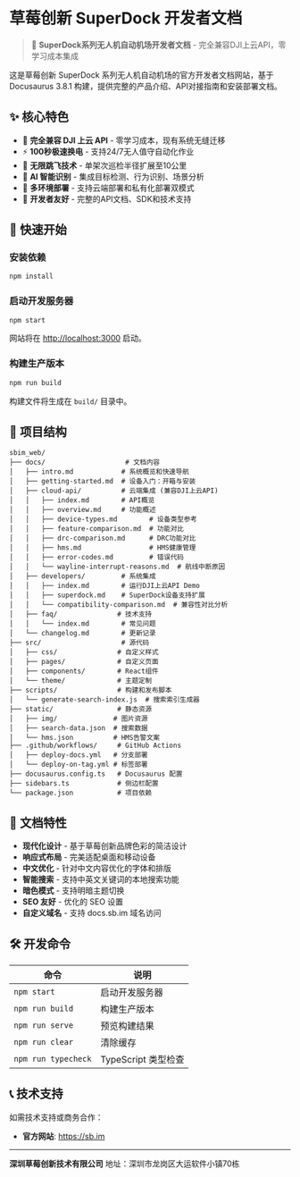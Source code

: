 # 草莓创新 SuperDock 开发者文档

> 🚁 **SuperDock系列无人机自动机场开发者文档** - 完全兼容DJI上云API，零学习成本集成

这是草莓创新 SuperDock 系列无人机自动机场的官方开发者文档网站，基于 Docusaurus 3.8.1 构建，提供完整的产品介绍、API对接指南和安装部署文档。

## ✨ 核心特色

- 🔌 **完全兼容 DJI 上云 API** - 零学习成本，现有系统无缝迁移
- ⚡ **100秒极速换电** - 支持24/7无人值守自动化作业
- 🚀 **无限跳飞技术** - 单架次巡检半径扩展至10公里
- 🤖 **AI 智能识别** - 集成目标检测、行为识别、场景分析
- 📱 **多环境部署** - 支持云端部署和私有化部署双模式
- 🔧 **开发者友好** - 完整的API文档、SDK和技术支持

## 🚀 快速开始

### 安装依赖

```bash
npm install
```

### 启动开发服务器

```bash
npm start
```

网站将在 <http://localhost:3000> 启动。

### 构建生产版本

```bash
npm run build
```

构建文件将生成在 `build/` 目录中。

## 📁 项目结构

```text
sbim_web/
├── docs/                    # 文档内容
│   ├── intro.md            # 系统概览和快速导航
│   ├── getting-started.md  # 设备入门：开箱与安装
│   ├── cloud-api/          # 云端集成 (兼容DJI上云API)
│   │   ├── index.md        # API概览
│   │   ├── overview.md     # 功能概述
│   │   ├── device-types.md        # 设备类型参考
│   │   ├── feature-comparison.md  # 功能对比
│   │   ├── drc-comparison.md      # DRC功能对比
│   │   ├── hms.md                 # HMS健康管理
│   │   ├── error-codes.md         # 错误代码
│   │   └── wayline-interrupt-reasons.md  # 航线中断原因
│   ├── developers/         # 系统集成
│   │   ├── index.md        # 运行DJI上云API Demo
│   │   ├── superdock.md    # SuperDock设备支持扩展
│   │   └── compatibility-comparison.md  # 兼容性对比分析
│   ├── faq/               # 技术支持
│   │   └── index.md        # 常见问题
│   └── changelog.md        # 更新记录
├── src/                    # 源代码
│   ├── css/               # 自定义样式
│   ├── pages/             # 自定义页面
│   ├── components/        # React组件
│   └── theme/             # 主题定制
├── scripts/               # 构建和发布脚本
│   └── generate-search-index.js  # 搜索索引生成器
├── static/                # 静态资源
│   ├── img/              # 图片资源
│   ├── search-data.json  # 搜索数据
│   └── hms.json          # HMS告警文案
├── .github/workflows/     # GitHub Actions
│   ├── deploy-docs.yml   # 分支部署
│   └── deploy-on-tag.yml # 标签部署
├── docusaurus.config.ts   # Docusaurus 配置
├── sidebars.ts            # 侧边栏配置
└── package.json           # 项目依赖
```

## 🎨 文档特性

- **现代化设计** - 基于草莓创新品牌色彩的简洁设计
- **响应式布局** - 完美适配桌面和移动设备
- **中文优化** - 针对中文内容优化的字体和排版
- **智能搜索** - 支持中英文关键词的本地搜索功能
- **暗色模式** - 支持明暗主题切换
- **SEO 友好** - 优化的 SEO 设置
- **自定义域名** - 支持 docs.sb.im 域名访问


## 🛠 开发命令

| 命令 | 说明 |
|------|------|
| `npm start` | 启动开发服务器 |
| `npm run build` | 构建生产版本 |
| `npm run serve` | 预览构建结果 |
| `npm run clear` | 清除缓存 |
| `npm run typecheck` | TypeScript 类型检查 |



## 📞 技术支持

如需技术支持或商务合作：


- **官方网站**: <https://sb.im>

---

**深圳草莓创新技术有限公司**
地址：深圳市龙岗区大运软件小镇70栋